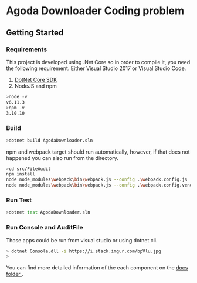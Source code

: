 # Agoda Downloader Coding problem

## Getting Started

### Requirements

This project is developed using .Net Core so in order to compile it, you need the following requirement.
Either Visual Studio 2017 or Visual Studio Code.

1. [DotNet Core SDK ][dotnet-core]
2. NodeJS and npm
```bash
>node -v
v6.11.3
>npm -v
3.10.10
```

### Build

```bash
>dotnet build AgodaDownloader.sln
```
npm and webpack  target should run automatically,
however, if that does not happened you can also run from the directory.

```bash
>cd src/FileAudit
npm install
node node_modules\webpack\bin\webpack.js --config .\webpack.config.js
node node_modules\webpack\bin\webpack.js --config .\webpack.config.vendor.js
```

### Run Test

```bash
>dotnet test AgodaDownloader.sln
```

### Run Console and AuditFile

Those apps could be run from visual studio or using dotnet cli.
```bash
> dotnet Console.dll -i https://i.stack.imgur.com/bpVlu.jpg
>
```

You can find more detailed information of the each component on the [docs folder ][docs]. 



[docs]: docs/overview
[dotnet-core]: https://www.microsoft.com/net/download/windows
